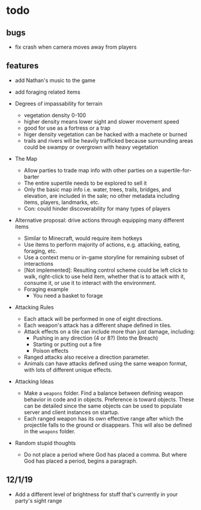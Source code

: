 # todo

## bugs

* fix crash when camera moves away from players

## features

* add Nathan's music to the game
* add foraging related items

* Degrees of impassability for terrain
  * vegetation density 0-100
  * higher density means lower sight and slower movement speed
  * good for use as a fortress or a trap
  * higer density vegetation can be hacked with a machete or burned
  * trails and rivers will be heavily trafficked because surrounding areas could be swampy or overgrown with heavy vegetation

* The Map
  * Allow parties to trade map info with other parties on a supertile-for-barter
  * The entire supertile needs to be explored to sell it
  * Only the basic map info i.e. water, trees, trails, bridges, and elevation, are included in the sale; no other metadata including items, players, landmarks, etc.
  * Con: could hinder discoverability for many types of players

* Alternative proposal: drive actions through equipping many different items
  * Similar to Minecraft, would require item hotkeys
  * Use items to perform majority of actions, e.g. attacking, eating, foraging, etc.
  * Use a context menu or in-game storyline for remaining subset of interactions
  * [Not implemented]: Resulting control scheme could be left click to walk, right-click to use held item, whether that is to attack with it, consume it, or use it to interact with the environment.
  * Foraging example
    * You need a basket to forage

* Attacking Rules
  * Each attack will be performed in one of eight directions.
  * Each weapon's attack has a different shape defined in tiles.
  * Attack effects on a tile can include more than just damage, including:
    * Pushing in any direction (4 or 8?) (Into the Breach)
    * Starting or putting out a fire
    * Poison effects
  * Ranged attacks also receive a direction parameter.
  * Animals can have attacks defined using the same weapon format, with lots of different unique effects.

* Attacking Ideas
  * Make a `weapons` folder. Find a balance between defining weapon behavior in code and in objects. Preference is toward objects. These can be detailed since the same objects can be used to populate server and client instances on startup.
  * Each ranged weapon has its own effective range after which the projectile falls to the ground or disappears. This will also be defined in the `weapons` folder.

* Random stupid thoughts
  * Do not place a period where God has placed a comma. But where God has placed a period, begins a paragraph.

## 12/1/19

* Add a different level of brightness for stuff that's currently in your party's sight range
